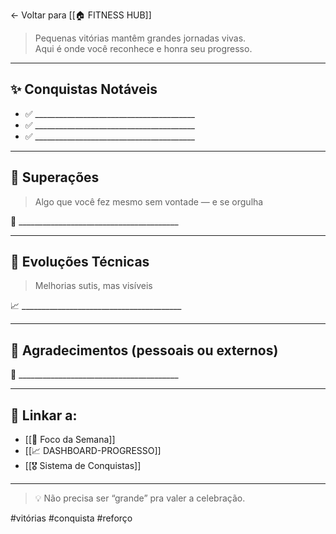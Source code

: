← Voltar para [[🏠 FITNESS HUB]]

> Pequenas vitórias mantêm grandes jornadas vivas.  
> Aqui é onde você reconhece e honra seu progresso.

---

## ✨ Conquistas Notáveis

- ✅ ________________________________________
- ✅ ________________________________________
- ✅ ________________________________________

---

## 💪 Superações

> Algo que você fez mesmo sem vontade — e se orgulha

💭 ________________________________________

---

## 🔁 Evoluções Técnicas

> Melhorias sutis, mas visíveis

📈 ________________________________________

---

## 🙌 Agradecimentos (pessoais ou externos)

🙏 ________________________________________

---

## 📌 Linkar a:

- [[🎯 Foco da Semana]]
- [[📈 DASHBOARD-PROGRESSO]]
- [[🎖️ Sistema de Conquistas]]

---

> 💡 Não precisa ser “grande” pra valer a celebração.

#vitórias #conquista #reforço

